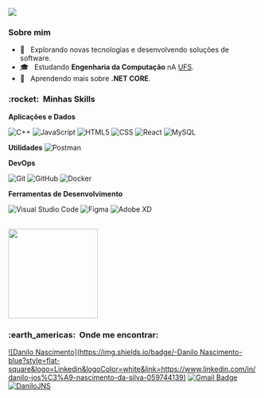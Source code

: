 ![](https://komarev.com/ghpvc/?username=DaniloJNS&color=006bed)

<h3> Sobre mim </h3>

- 🤔 &nbsp; Explorando novas tecnologias e desenvolvendo soluções de software.
- 🎓 &nbsp; Estudando **Engenharia da Computação** nA <a href="https://www.ufs.br/">UFS</a>.
- 🌱 &nbsp; Aprendendo mais sobre **.NET CORE**.

<h3> :rocket: &nbsp;Minhas Skills </h3>

**Aplicações e Dados**

  ![C++](https://img.shields.io/badge/-C++-333333?style=flat&logo=C%2B%2B&logoColor=00599C)
  ![JavaScript](https://img.shields.io/badge/-JavaScript-333333?style=flat&logo=javascript)
  ![HTML5](https://img.shields.io/badge/-HTML5-333333?style=flat&logo=HTML5)
  ![CSS](https://img.shields.io/badge/-CSS-333333?style=flat&logo=CSS3&logoColor=1572B6)
  ![React](https://img.shields.io/badge/-React-333333?style=flat&logo=react)
  ![MySQL](https://img.shields.io/badge/-MySQL-333333?style=flat&logo=mysql)

**Utilidades**
  ![Postman](https://img.shields.io/badge/-Postman-333333?style=flat&logo=postman)

**DevOps**

  ![Git](https://img.shields.io/badge/-Git-333333?style=flat&logo=git)
  ![GitHub](https://img.shields.io/badge/-GitHub-333333?style=flat&logo=github)
  ![Docker](https://img.shields.io/badge/-Docker-333333?style=flat&logo=docker)

**Ferramentas de Desenvolvimento**

  ![Visual Studio Code](https://img.shields.io/badge/-Visual%20Studio%20Code-333333?style=flat&logo=visual-studio-code&logoColor=007ACC)
  ![Figma](https://img.shields.io/badge/-Figma-333333?style=flat&logo=figma&logoColor=007ACC)
  ![Adobe XD](https://img.shields.io/badge/-Adobe%20XD-333333?style=flat&logo=adobe-xd&logoColor=007ACC)

<br/>

<a href="https://github.com/DaniloJNS">
  <img height="180em" src="https://github-readme-stats.vercel.app/api?username=DaniloJNS&theme=tokyonight&show_icons=false" />
</a>

<br/>

<h3> :earth_americas: &nbsp;Onde me encontrar: </h3> 

[![Danilo Nascimento](https://img.shields.io/badge/-Danilo Nascimento-blue?style=flat-square&logo=Linkedin&logoColor=white&link=https://www.linkedin.com/in/danilo-jos%C3%A9-nascimento-da-silva-059744139)](https://www.linkedin.com/in/danilo-jos%C3%A9-nascimento-da-silva-059744139)
[![Gmail Badge](https://img.shields.io/badge/-dan.silva.13.zx@gmail.com-006bed?style=flat-square&logo=Gmail&logoColor=white&link=mailto:SEU-EMAIL)](mailto:dan.silva.13.zx@gmail.com)
[![DaniloJNS]( https://img.shields.io/github/followers/DaniloJNS?label=follow&style=social)](https://github.com/DaniloJNS)
